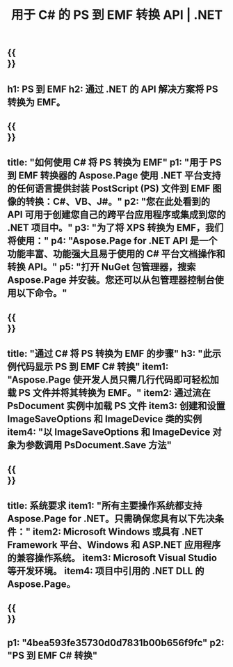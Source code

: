 ﻿---
translation: true
template: /_templates/_conversion-child-net.md
title: 用于 C# 的 PS 到 EMF 转换 API | .NET
url: /net/conversion/ps-to-emf/
description: PS 到 EMF C# 转换的示例代码。使用 API 示例代码在 VB.NET、Asp.NET 或任何基于 .NET 的应用程序中将 PS 文件批量转换为 EMF。
informat: PS
outformat: EMF
otherformats: XPS EPS
---

{{<section banner>}}
---
h1: PS 到 EMF
h2: 通过 .NET 的 API 解决方案将 PS 转换为 EMF。
---

{{<section overview>}}
---
title: "如何使用 C# 将 PS 转换为 EMF"
p1: "用于 PS 到 EMF 转换器的 Aspose.Page 使用 .NET 平台支持的任何语言提供封装 PostScript (PS) 文件到 EMF 图像的转换：C#、VB、J#。"
p2: "您在此处看到的 API 可用于创建您自己的跨平台应用程序或集成到您的 .NET 项目中。"
p3: "为了将 XPS 转换为 EMF，我们将使用："
p4: "Aspose.Page for .NET API 是一个功能丰富、功能强大且易于使用的 C# 平台文档操作和转换 API。"
p5: "打开 NuGet 包管理器，搜索 Aspose.Page 并安装。您还可以从包管理器控制台使用以下命令。"
---

{{<section feature1>}}
---
title: "通过 C# 将 PS 转换为 EMF 的步骤"
h3: "此示例代码显示 PS 到 EMF C# 转换"
item1: "Aspose.Page 使开发人员只需几行代码即可轻松加载 PS 文件并将其转换为 EMF。"
item2: 通过流在 PsDocument 实例中加载 PS 文件
item3: 创建和设置 ImageSaveOptions 和 ImageDevice 类的实例
item4: "以 ImageSaveOptions 和 ImageDevice 对象为参数调用 PsDocument.Save 方法"
---

{{<section feature2>}}
---
title: 系统要求
item1: "所有主要操作系统都支持 Aspose.Page for .NET。只需确保您具有以下先决条件："
item2: Microsoft Windows 或具有 .NET Framework 平台、Windows 和 ASP.NET 应用程序的兼容操作系统。
item3: Microsoft Visual Studio 等开发环境。
item4: 项目中引用的 .NET DLL 的 Aspose.Page。
---

{{<section gist>}}
---
p1: "4bea593fe35730d0d7831b00b656f9fc"
p2: "PS 到 EMF C# 转换"
---

